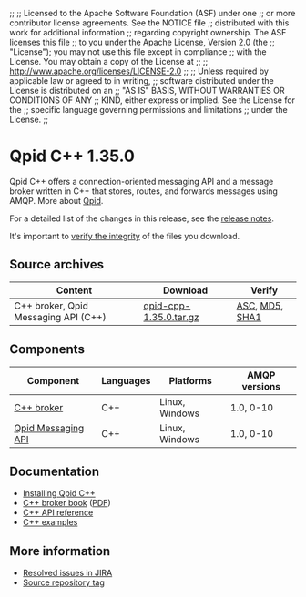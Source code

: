 ;;
;; Licensed to the Apache Software Foundation (ASF) under one
;; or more contributor license agreements.  See the NOTICE file
;; distributed with this work for additional information
;; regarding copyright ownership.  The ASF licenses this file
;; to you under the Apache License, Version 2.0 (the
;; "License"); you may not use this file except in compliance
;; with the License.  You may obtain a copy of the License at
;; 
;;   http://www.apache.org/licenses/LICENSE-2.0
;; 
;; Unless required by applicable law or agreed to in writing,
;; software distributed under the License is distributed on an
;; "AS IS" BASIS, WITHOUT WARRANTIES OR CONDITIONS OF ANY
;; KIND, either express or implied.  See the License for the
;; specific language governing permissions and limitations
;; under the License.
;;

# Qpid C++ 1.35.0

Qpid C++ offers a connection-oriented messaging API and a message
broker written in C++ that stores, routes, and forwards messages using
AMQP. More about [Qpid]({{site_url}}/index.html).

For a detailed list of the changes in this release, see the [release
notes](release-notes.html).

It's important to [verify the
integrity]({{site_url}}/download.html#verify-what-you-download) of the
files you download.

## Source archives

| Content | Download | Verify |
|---------|----------|--------|
| C++ broker, Qpid Messaging API (C++) | [qpid-cpp-1.35.0.tar.gz](http://archive.apache.org/dist/qpid/cpp/1.35.0/qpid-cpp-1.35.0.tar.gz) | [ASC](https://archive.apache.org/dist/qpid/cpp/1.35.0/qpid-cpp-1.35.0.tar.gz.asc), [MD5](https://archive.apache.org/dist/qpid/cpp/1.35.0/qpid-cpp-1.35.0.tar.gz.md5), [SHA1](https://archive.apache.org/dist/qpid/cpp/1.35.0/qpid-cpp-1.35.0.tar.gz.sha1) |

## Components

| Component | Languages | Platforms | AMQP versions |
|-----------|-----------|-----------|---------------|
| [C++ broker]({{site_url}}/components/cpp-broker/index.html) | C++ | Linux, Windows | 1.0, 0-10 |
| [Qpid Messaging API]({{site_url}}/components/messaging-api/index.html) | C++ | Linux, Windows | 1.0, 0-10 |

## Documentation


<div class="two-column" markdown="1">

 - [Installing Qpid C++](https://git-wip-us.apache.org/repos/asf?p=qpid-cpp.git;a=blob_plain;f=INSTALL.txt;hb=HEAD)
 - [C++ broker book](cpp-broker/book/index.html) ([PDF](cpp-broker/cpp-broker-book.pdf))
 - [C++ API reference](messaging-api/cpp/api/index.html)
 - [C++ examples](messaging-api/cpp/examples/index.html)

</div>


## More information

 - [Resolved issues in JIRA](https://issues.apache.org/jira/issues/?jql=project+%3D+QPID+AND+fixVersion+%3D+%27qpid-cpp-1.35.0%27+AND+resolution+%3D+%27fixed%27+ORDER+BY+priority+DESC)
 - [Source repository tag](https://git-wip-us.apache.org/repos/asf/qpid-cpp.git/tree/refs/tags/1.35.0)

<script type="text/javascript">
  _deferredFunctions.push(function() {
      if ("1.35.0" === "{{current_cpp_release}}") {
          _modifyCurrentReleaseLinks();
      }
  });
</script>